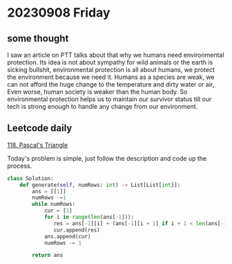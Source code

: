 # 20230908 Friday

## some thought

I saw an article on PTT talks about that why we humans need environmental protection. Its idea is not about sympathy for wild animals or the earth is sicking bullshit, environmental protection is all about humans, we protect the environment because we need it. Humans as a species are weak, we can not afford the huge change to the temperature and dirty water or air, Even worse, human society is weaker than the human body. So environmental protection helps us to maintain our survivor status till our tech is strong enough to handle any change from our environment.

## Leetcode daily

[118. Pascal's Triangle](https://leetcode.com/problems/pascals-triangle/description/?envType=daily-question&envId=2023-09-08)

Today's problem is simple, just follow the description and code up the process.

```py
class Solution:
    def generate(self, numRows: int) -> List[List[int]]:
        ans = [[1]]
        numRows -=1
        while numRows:
            cur = [1]
            for i in range(len(ans[-1])):
               res = ans[-1][i] + (ans[-1][i + 1] if i + 1 < len(ans[-1]) else 0)
               cur.append(res)
            ans.append(cur)
            numRows -= 1

        return ans

```
